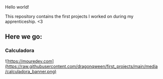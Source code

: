 Hello world!

This repository contains the first projects I worked on during my apprenticeship. <3

## Here we go:
### Calculadora
![https://mouredev.com](https://raw.githubusercontent.com/dragonqween/first_projects/main/media/calculadora_banner.png)
